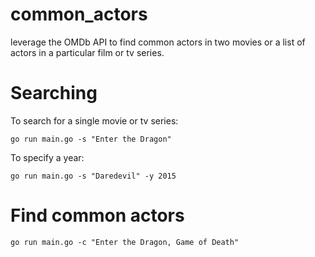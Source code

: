 # common_actors
leverage the OMDb API to find common actors in two movies or a list of actors in a particular film or tv series.

# Searching
To search for a single movie or tv series:

`go run main.go -s "Enter the Dragon"`

To specify a year:

`go run main.go -s "Daredevil" -y 2015`

# Find common actors
`go run main.go -c "Enter the Dragon, Game of Death"`
